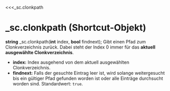 <<<_sc.clonkpath
# _sc.clonkpath (Shortcut-Objekt)

**string** _sc.clonkpath(**int** index, **bool** findnext);
Gibt einen Pfad zum Clonkverzeichnis zurück. Dabei steht der Index 0 immer für das **aktuell ausgewählte Clonkverzeichnis**.

- **index:**
  Index ausgehend von dem aktuell ausgewählten Clonkverzeichnis.
- **findnext:**
  Falls der gesuchte Eintrag leer ist, wird solange weitergesucht bis ein gültiger Pfad gefunden worden ist oder alle Einträge durchsucht worden sind. Standardwert: ```true```.
